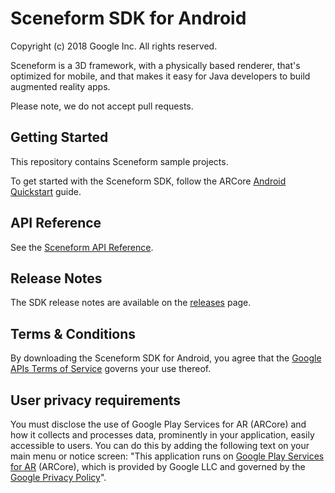 Sceneform SDK for Android
=====================
Copyright (c) 2018 Google Inc.  All rights reserved.

Sceneform is a 3D framework, with a physically based renderer, that's optimized for mobile, and that makes it easy for Java developers to build augmented reality apps.

Please note, we do not accept pull requests.


## Getting Started

This repository contains Sceneform sample projects.

To get started with the Sceneform SDK, follow the ARCore [Android Quickstart](//developers.google.com/ar/develop/java/quickstart) guide.


## API Reference

See the [Sceneform API Reference](//developers.google.com/ar/reference/java/com/google/ar/sceneform/package-summary).


## Release Notes

The SDK release notes are available on the [releases](//github.com/google-ar/sceneform-android-sdk/releases) page.


## Terms & Conditions

By downloading the Sceneform SDK for Android, you agree that the [Google APIs Terms of Service](//developers.google.com/terms/) governs your use thereof.


## User privacy requirements

You must disclose the use of Google Play Services for AR (ARCore) and how it
collects and processes data, prominently in your application, easily accessible
to users. You can do this by adding the following text on your main menu or
notice screen: "This application runs on [Google Play Services for AR](//play.google.com/store/apps/details?id=com.google.ar.core) (ARCore),
which is provided by Google LLC and governed by the [Google Privacy Policy](//policies.google.com/privacy)".
